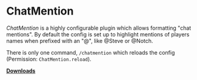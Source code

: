 # ChatMention

*ChatMention* is a highly configurable plugin which allows formatting "chat mentions". By default the config is set up to highlight mentions of players names when prefixed with an "@", like @Steve or @Notch.

There is only one command, `/chatmention` which reloads the config (Permission: `ChatMention.reload`).


[**Downloads**](http://www.github.com/PerceiveDev/ChatMention/releases)
